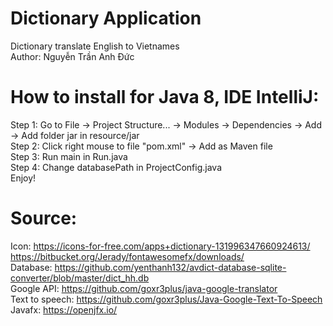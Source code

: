 # Dictionary Application
Dictionary translate English to Vietnames <br/>
Author: Nguyễn Trần Anh Đức

# How to install for Java 8, IDE IntelliJ: 
Step 1: Go to File -> Project Structure... -> Modules -> Dependencies -> Add -> Add folder jar in resource/jar <br/>
Step 2: Click right mouse to file "pom.xml" -> Add as Maven file <br/>
Step 3: Run main in Run.java <br/>
Step 4: Change databasePath in ProjectConfig.java <br/>
Enjoy!

# Source: 
Icon: https://icons-for-free.com/apps+dictionary-131996347660924613/
      https://bitbucket.org/Jerady/fontawesomefx/downloads/ <br/>
Database: https://github.com/yenthanh132/avdict-database-sqlite-converter/blob/master/dict_hh.db <br/>
Google API: https://github.com/goxr3plus/java-google-translator <br/>
Text to speech: https://github.com/goxr3plus/Java-Google-Text-To-Speech <br/>
Javafx: https://openjfx.io/
